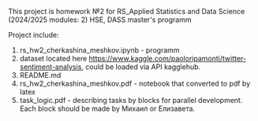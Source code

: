 This project is homework  №2 for RS_Applied Statistics and Data Science (2024/2025 modules: 2)
HSE, DASS master's programm


Project include:

1. rs_hw2_cherkashina_meshkov.ipynb - programm 
2. dataset located  here https://www.kaggle.com/paoloripamonti/twitter-sentiment-analysis, could be loaded via API kagglehub.
3. README.md
4. rs_hw2_cherkashina_meshkov.pdf - notebook that converted to pdf by latex
5. task_logic.pdf - describing tasks by blocks for parallel development. Each block should be made by Михаил or Елизавета.

